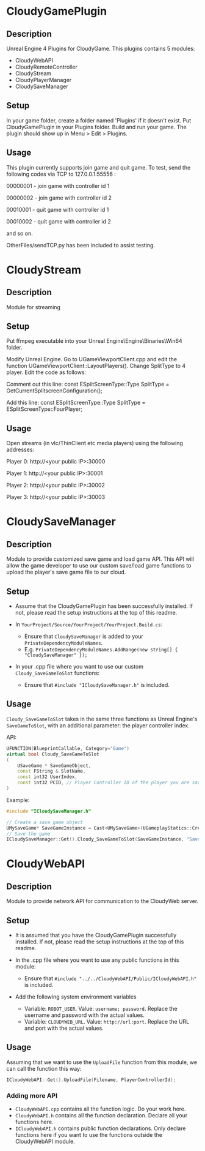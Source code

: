 # CloudyGamePlugin
## Description

Unreal Engine 4 Plugins for CloudyGame.
This plugins contains 5 modules:

* CloudyWebAPI
* CloudyRemoteController
* CloudyStream
* CloudyPlayerManager
* CloudySaveManager

## Setup

In your game folder, create a folder named 'Plugins' if it doesn't exist. Put CloudyGamePlugin in your Plugins folder. Build and run your game. The plugin should show up in Menu > Edit > Plugins.

## Usage

This plugin currently supports join game and quit game. To test, send the following codes via TCP to 127.0.0.1:55556 :

00000001 - join game with controller id 1

00000002 - join game with controller id 2

00010001 - quit game with controller id 1

00010002 - quit game with controller id 2

and so on. 

OtherFiles/sendTCP.py has been included to assist testing.

# CloudyStream
## Description

Module for streaming

## Setup

Put ffmpeg executable into your Unreal Engine\Engine\Binaries\Win64 folder.

Modify Unreal Engine. Go to UGameViewportClient.cpp and edit the function UGameViewportClient::LayoutPlayers(). Change SplitType to 4 player. Edit the code as follows:

Comment out this line: const ESplitScreenType::Type SplitType = GetCurrentSplitscreenConfiguration();

Add this line: const ESplitScreenType::Type SplitType = ESplitScreenType::FourPlayer;

## Usage

Open streams (in vlc/ThinClient etc media players) using the following addresses:

Player 0: http://\<your public IP\>:30000

Player 1: http://\<your public IP\>:30001

Player 2: http://\<your public IP\>:30002

Player 3: http://\<your public IP\>:30003


# CloudySaveManager
## Description

Module to provide customized save game and load game API. This API will allow the game developer to use our custom save/load game functions to upload the player's save game file to our cloud.

## Setup
- Assume that the CloudyGamePlugin has been successfully installed. If not, please read the setup instructions at the top of this readme.

- In `YourProject/Source/YourProject/YourProject.Build.cs`:
  - Ensure that `CloudySaveManager` is added to your `PrivateDependencyModuleNames`. 
  - E.g. `PrivateDependencyModuleNames.AddRange(new string[] { "CloudySaveManager" });`

- In your .cpp file where you want to use our custom `Cloudy_SaveGameToSlot` functions: 
  - Ensure that `#include "ICloudySaveManager.h"` is included.

## Usage
`Cloudy_SaveGameToSlot` takes in the same three functions as Unreal Engine's `SaveGameToSlot`, with an additional parameter: the player controller index.

API:
```cpp
UFUNCTION(BlueprintCallable, Category="Game")
virtual bool Cloudy_SaveGameToSlot
(
    USaveGame * SaveGameObject,
    const FString & SlotName,
    const int32 UserIndex,
    const int32 PCID, // Player Controller ID of the player you are saving
)
```

Example: 
```cpp
#include "ICloudySaveManager.h"

// Create a save game object
UMySaveGame* SaveGameInstance = Cast<UMySaveGame>(UGameplayStatics::CreateSaveGameObject(UMySaveGame::StaticClass()));
// Save the game
ICloudySaveManager::Get().Cloudy_SaveGameToSlot(SaveGameInstance, "SaveGame1", SaveGameInstance->UserIndex, 0);
```

# CloudyWebAPI
## Description

Module to provide network API for communication to the CloudyWeb server.

## Setup
- It is assumed that you have the CloudyGamePlugin successfully installed. If not, please read the setup instructions at the top of this readme.

- In the .cpp file where you want to use any public functions in this module: 
  - Ensure that `#include "../../CloudyWebAPI/Public/ICloudyWebAPI.h"` is included.
  
- Add the following system environment variables
  - Variable: `ROBOT_USER`. Value: `username; password`. Replace the username and password with the actual values.
  - Variable: `CLOUDYWEB_URL`. Value: `http://url:port`. Replace the URL and port with the actual values.
  
## Usage
Assuming that we want to use the `UploadFile` function from this module, we can call the function this way:

```cpp
ICloudyWebAPI::Get().UploadFile(Filename, PlayerControllerId);
```

### Adding more API
- `CloudyWebAPI.cpp` contains all the function logic. Do your work here.
- `CloudyWebAPI.h` contains all the function declaration. Declare all your functions here.
- `ICloudyWebAPI.h` contains public function declarations. Only declare functions here if you want to use the functions outside the CloudyWebAPI module.
